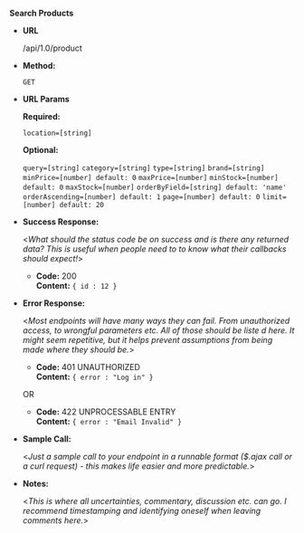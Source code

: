 **Search Products**

* **URL**

  /api/1.0/product

* **Method:**
  
  `GET`
  
* **URL Params**

  **Required:**
 
  `location=[string]`

  **Optional:**
 
  `query=[string]`
  `category=[string]`
  `type=[string]`
  `brand=[string]`
  `minPrice=[number] default: 0`
  `maxPrice=[number]`
  `minStock=[number] default: 0`
  `maxStock=[number]`
  `orderByField=[string] default: 'name'`
  `orderAscending=[number] default: 1`
  `page=[number] default: 0`
  `limit=[number] default: 20`

* **Success Response:**
  
  <_What should the status code be on success and is there any returned data? This is useful when people need to to know what their callbacks should expect!_>

  * **Code:** 200 <br />
    **Content:** `{ id : 12 }`
 
* **Error Response:**

  <_Most endpoints will have many ways they can fail. From unauthorized access, to wrongful parameters etc. All of those should be liste d here. It might seem repetitive, but it helps prevent assumptions from being made where they should be._>

  * **Code:** 401 UNAUTHORIZED <br />
    **Content:** `{ error : "Log in" }`

  OR

  * **Code:** 422 UNPROCESSABLE ENTRY <br />
    **Content:** `{ error : "Email Invalid" }`

* **Sample Call:**

  <_Just a sample call to your endpoint in a runnable format ($.ajax call or a curl request) - this makes life easier and more predictable._> 

* **Notes:**

  <_This is where all uncertainties, commentary, discussion etc. can go. I recommend timestamping and identifying oneself when leaving comments here._> 